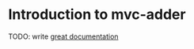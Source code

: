 # Introduction to mvc-adder

TODO: write [great documentation](http://jacobian.org/writing/what-to-write/)
